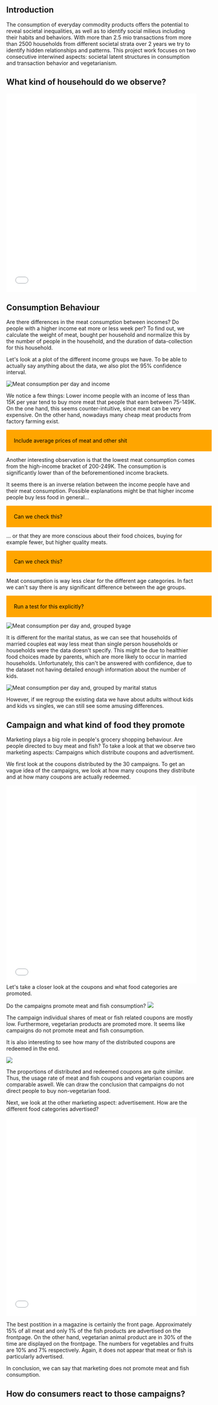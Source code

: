 ## Introduction

The consumption of everyday commodity products offers the potential to reveal societal inequalities, as well as to identify social milieus including their habits and behaviors. With more than 2.5 mio transactions from more than 2500 households from different societal strata over 2 years we try to identify hidden relationships and patterns. This project work focuses on two consecutive interwined aspects: societal latent structures in consumption and transaction behavior and vegetarianism.

## What kind of househould do we observe?
<iframe id="igraph" scrolling="no" style="border:none;" seamless="seamless" src="test.html" height="525" width="100%"></iframe>

## Consumption Behaviour

Are there differences in the meat consumption between incomes? Do people with a higher income eat more or less week per? To find out, we calculate the weight of meat, bought per household and normalize this by the number of people in the household, and the duration of data-collection for this household.

Let's look at a plot of the different income groups we have. To be able to actually say anything about the data, we also plot the 95% confidence interval.

![Meat consumption per day and income](images/demographics_meat_weight-income.png)

We notice a few things: Lower income people with an income of less than 15K per year tend to buy more meat that people that earn between 75-149K. On the one hand, this seems counter-intuitive, since meat can be very expensive. On the other hand, nowadays many cheap meat products from factory farming exist. 

<div style="background-color:orange; width:100%; padding:20px; color:black;">Include average prices of meat and other shit</div>

Another interesting observation is that the lowest meat consumption comes from the high-income bracket of 200-249K. The consumption is significantly lower than of the beforementioned income brackets.

It seems there is an inverse relation between the income people have and their meat consumption. Possible explanations might be that higher income people buy less food in general...

<div style="background-color:orange; width:100%; padding:20px; color:black;">Can we check this?</div>

... or that they are more conscious about their food choices, buying for example fewer, but higher quality meats.

<div style="background-color:orange; width:100%; padding:20px; color:black;">Can we check this?</div>

Meat consumption is way less clear for the different age categories. In fact we can't say there is any significant difference between the age groups.

<div style="background-color:orange; width:100%; padding:20px; color:black;">Run a test for this explicitly?</div>

![Meat consumption per day and, grouped byage](images/demographics_meat_weight-age.png)

It is different for the marital status, as we can see that households of married couples eat way less meat than single person households or households were the data doesn't specify. This might be due to healthier food choices made by parents, which are more likely to occur in married households. Unfortunately, this can't be answered with confidence, due to the dataset not having detailed enough information about the number of kids.

![Meat consumption per day and, grouped by marital status](images/demographics_meat_weight-married.png)

However, if we regroup the existing data we have about adults without kids and kids vs singles, we can still see some amusing differences.


## Campaign and what kind of food they promote
Marketing plays a big role in people's grocery shopping behaviour. Are people directed to buy meat and fish? To take a look at that we observe two marketing aspects: Campaigns which distribute coupons and advertisment.

We first look at the coupons distributed by the 30 campaigns. To get an vague idea of the campaigns, we look at how many coupons they distribute and at how many coupons are actually redeemed.

<iframe id="igraph" scrolling="no" style="border:none;" seamless="seamless" src="data/campaign_overview.html" height="525" width="100%"></iframe>
Let's take a closer look at the coupons and what food categories are promoted.
<!<iframe id="igraph" scrolling="no" style="border:none;" seamless="seamless" src="data/Campaign_proportion_food.html" height="525" width="100%"></iframe>

Do the campaigns promote meat and fish consumption?
<img src="data/campaign_veg.png">

The campaign individual shares of meat or fish related coupons are mostly low. Furthermore, vegetarian products are promoted more. It seems like campaigns do not promote meat and fish consumption. 

It is also interesting to see how many of the distributed coupons are redeemed in the end.

<img src="data/campaign_veg_re.png">

The proportions of distributed and redeemed coupons are quite similar. Thus, the usage rate of meat and fish coupons and vegetarian coupons are comparable aswell. We can draw the conclusion that campaigns do not direct people to buy non-vegetarian food. 

Next, we look at the other marketing aspect: advertisement. How are the different food categories advertised?

<iframe id="igraph" scrolling="no" style="border:none;" seamless="seamless" src="data/ad_types.html" height="525" width="100%"></iframe>

The best postition in a magazine is certainly the front page. Approximately 15% of all meat and only 1% of the fish products are advertised on the frontpage. On the other hand, vegetarian animal product are in 30% of the time are displayed on the frontpage. The numbers for vegetables and fruits are 10% and 7% respectively. Again, it does not appear that meat or fish is particularly advertised.

In conclusion, we can say that marketing does not promote meat and fish consumption.

## How do consumers react to those campaigns?
